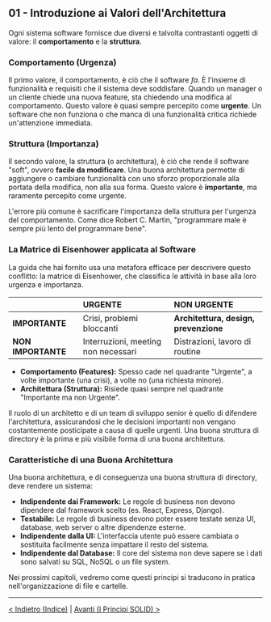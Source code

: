 ## 01 - Introduzione ai Valori dell'Architettura

Ogni sistema software fornisce due diversi e talvolta contrastanti oggetti di valore: il **comportamento** e la **struttura**.

### Comportamento (Urgenza)

Il primo valore, il comportamento, è ciò che il software *fa*. È l'insieme di funzionalità e requisiti che il sistema deve soddisfare. Quando un manager o un cliente chiede una nuova feature, sta chiedendo una modifica al comportamento. Questo valore è quasi sempre percepito come **urgente**. Un software che non funziona o che manca di una funzionalità critica richiede un'attenzione immediata.

### Struttura (Importanza)

Il secondo valore, la struttura (o architettura), è ciò che rende il software "soft", ovvero **facile da modificare**. Una buona architettura permette di aggiungere o cambiare funzionalità con uno sforzo proporzionale alla portata della modifica, non alla sua forma. Questo valore è **importante**, ma raramente percepito come urgente.

L'errore più comune è sacrificare l'importanza della struttura per l'urgenza del comportamento. Come dice Robert C. Martin, "programmare male è sempre più lento del programmare bene".

### La Matrice di Eisenhower applicata al Software

La guida che hai fornito usa una metafora efficace per descrivere questo conflitto: la matrice di Eisenhower, che classifica le attività in base alla loro urgenza e importanza.

| | URGENTE | NON URGENTE |
| :--- | :--- | :--- |
| **IMPORTANTE** | Crisi, problemi bloccanti | **Architettura, design, prevenzione** |
| **NON IMPORTANTE** | Interruzioni, meeting non necessari | Distrazioni, lavoro di routine |

*   **Comportamento (Features):** Spesso cade nel quadrante "Urgente", a volte importante (una crisi), a volte no (una richiesta minore).
*   **Architettura (Struttura):** Risiede quasi sempre nel quadrante "Importante ma non Urgente".

Il ruolo di un architetto e di un team di sviluppo senior è quello di difendere l'architettura, assicurandosi che le decisioni importanti non vengano costantemente posticipate a causa di quelle urgenti. Una buona struttura di directory è la prima e più visibile forma di una buona architettura.

### Caratteristiche di una Buona Architettura

Una buona architettura, e di conseguenza una buona struttura di directory, deve rendere un sistema:

*   **Indipendente dai Framework:** Le regole di business non devono dipendere dal framework scelto (es. React, Express, Django).
*   **Testabile:** Le regole di business devono poter essere testate senza UI, database, web server o altre dipendenze esterne.
*   **Indipendente dalla UI:** L'interfaccia utente può essere cambiata o sostituita facilmente senza impattare il resto del sistema.
*   **Indipendente dal Database:** Il core del sistema non deve sapere se i dati sono salvati su SQL, NoSQL o un file system.

Nei prossimi capitoli, vedremo come questi principi si traducono in pratica nell'organizzazione di file e cartelle.

---

[< Indietro (Indice)](./index.md) | [Avanti (I Principi SOLID) >](./02-i-principi-solid-nella-struttura-del-codice.md)

